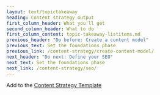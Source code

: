 ```yaml
---
layout: text/topictakeaway
heading: Content strategy output
first_column_header: What you'll get
second_column_header: What to do
first_column_content: topic-takeaway-listitems.md
previous_header: "Do before: Create a content model"
previous_text: Set the foundations phase
previous_link: /content-strategy/create-content-model/
next_header: "Do next: Define your SEO"
next_text: Set the foundations phase
next_link: /content-strategy/seo/
---
```


Add to the [Content Strategy Template](/content-strategy/start-content-strategy/show-problem-evidence/content-strategy-template/)
